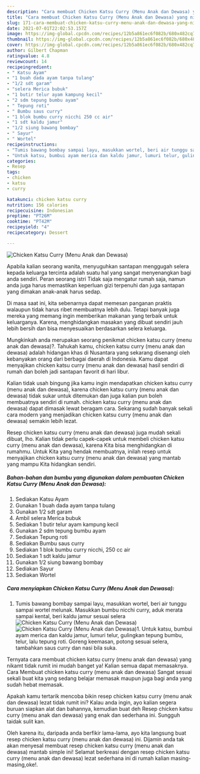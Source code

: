 ```yaml
---
description: "Cara membuat Chicken Katsu Curry (Menu Anak dan Dewasa) yang nikmat Untuk Jualan"
title: "Cara membuat Chicken Katsu Curry (Menu Anak dan Dewasa) yang nikmat Untuk Jualan"
slug: 171-cara-membuat-chicken-katsu-curry-menu-anak-dan-dewasa-yang-nikmat-untuk-jualan
date: 2021-07-01T22:02:53.157Z
image: https://img-global.cpcdn.com/recipes/12b5a861ec6f082b/680x482cq70/chicken-katsu-curry-menu-anak-dan-dewasa-foto-resep-utama.jpg
thumbnail: https://img-global.cpcdn.com/recipes/12b5a861ec6f082b/680x482cq70/chicken-katsu-curry-menu-anak-dan-dewasa-foto-resep-utama.jpg
cover: https://img-global.cpcdn.com/recipes/12b5a861ec6f082b/680x482cq70/chicken-katsu-curry-menu-anak-dan-dewasa-foto-resep-utama.jpg
author: Gilbert Chapman
ratingvalue: 4.8
reviewcount: 14
recipeingredient:
- " Katsu Ayam"
- "1 buah dada ayam tanpa tulang"
- "1/2 sdt garam"
- "selera Merica bubuk"
- "1 butir telur ayam kampung kecil"
- "2 sdm tepung bumbu ayam"
- " Tepung roti"
- " Bumbu saus curry"
- "1 blok bumbu curry nicchi 250 cc air"
- "1 sdt kaldu jamur"
- "1/2 siung bawang bombay"
- " Sayur"
- " Wortel"
recipeinstructions:
- "Tumis bawang bombay sampai layu, masukkan wortel, beri air tunggu sampai wortel melunak. Masukkan bumbu nicchi curry, aduk merata sampai kental, beri kaldu jamur sesuai selera"
- "Untuk katsu, bumbui ayam merica dan kaldu jamur, lumuri telur, gulingkan tepung bumbu, telur, lalu tepung roti. Goreng keemasan, potong sesuai selera, tambahkan saus curry dan nasi bila suka."
categories:
- Resep
tags:
- chicken
- katsu
- curry

katakunci: chicken katsu curry 
nutrition: 156 calories
recipecuisine: Indonesian
preptime: "PT26M"
cooktime: "PT42M"
recipeyield: "4"
recipecategory: Dessert

---
```



![Chicken Katsu Curry (Menu Anak dan Dewasa)](https://img-global.cpcdn.com/recipes/12b5a861ec6f082b/680x482cq70/chicken-katsu-curry-menu-anak-dan-dewasa-foto-resep-utama.jpg)

Apabila kalian seorang wanita, menyuguhkan santapan menggugah selera kepada keluarga tercinta adalah suatu hal yang sangat menyenangkan bagi anda sendiri. Peran seorang istri Tidak saja mengatur rumah saja, namun anda juga harus memastikan keperluan gizi terpenuhi dan juga santapan yang dimakan anak-anak harus sedap.

Di masa  saat ini, kita sebenarnya dapat memesan panganan praktis walaupun tidak harus ribet membuatnya lebih dulu. Tetapi banyak juga mereka yang memang ingin memberikan makanan yang terbaik untuk keluarganya. Karena, menghidangkan masakan yang dibuat sendiri jauh lebih bersih dan bisa menyesuaikan berdasarkan selera keluarga. 



Mungkinkah anda merupakan seorang penikmat chicken katsu curry (menu anak dan dewasa)?. Tahukah kamu, chicken katsu curry (menu anak dan dewasa) adalah hidangan khas di Nusantara yang sekarang disenangi oleh kebanyakan orang dari berbagai daerah di Indonesia. Kamu dapat menyajikan chicken katsu curry (menu anak dan dewasa) hasil sendiri di rumah dan boleh jadi santapan favorit di hari libur.

Kalian tidak usah bingung jika kamu ingin mendapatkan chicken katsu curry (menu anak dan dewasa), karena chicken katsu curry (menu anak dan dewasa) tidak sukar untuk ditemukan dan juga kalian pun boleh membuatnya sendiri di rumah. chicken katsu curry (menu anak dan dewasa) dapat dimasak lewat beragam cara. Sekarang sudah banyak sekali cara modern yang menjadikan chicken katsu curry (menu anak dan dewasa) semakin lebih lezat.

Resep chicken katsu curry (menu anak dan dewasa) juga mudah sekali dibuat, lho. Kalian tidak perlu capek-capek untuk membeli chicken katsu curry (menu anak dan dewasa), karena Kita bisa menghidangkan di rumahmu. Untuk Kita yang hendak membuatnya, inilah resep untuk menyajikan chicken katsu curry (menu anak dan dewasa) yang mantab yang mampu Kita hidangkan sendiri.

<!--inarticleads1-->

##### Bahan-bahan dan bumbu yang digunakan dalam pembuatan Chicken Katsu Curry (Menu Anak dan Dewasa):

1. Sediakan  Katsu Ayam
1. Gunakan 1 buah dada ayam tanpa tulang
1. Gunakan 1/2 sdt garam
1. Ambil selera Merica bubuk
1. Sediakan 1 butir telur ayam kampung kecil
1. Gunakan 2 sdm tepung bumbu ayam
1. Sediakan  Tepung roti
1. Sediakan  Bumbu saus curry
1. Sediakan 1 blok bumbu curry nicchi, 250 cc air
1. Sediakan 1 sdt kaldu jamur
1. Gunakan 1/2 siung bawang bombay
1. Sediakan  Sayur
1. Sediakan  Wortel




<!--inarticleads2-->

##### Cara menyiapkan Chicken Katsu Curry (Menu Anak dan Dewasa):

1. Tumis bawang bombay sampai layu, masukkan wortel, beri air tunggu sampai wortel melunak. Masukkan bumbu nicchi curry, aduk merata sampai kental, beri kaldu jamur sesuai selera
<img src="https://img-global.cpcdn.com/steps/48f7cf35e98ecae2/160x128cq70/chicken-katsu-curry-menu-anak-dan-dewasa-langkah-memasak-1-foto.jpg" alt="Chicken Katsu Curry (Menu Anak dan Dewasa)"><img src="https://img-global.cpcdn.com/steps/cdb5c39f97364174/160x128cq70/chicken-katsu-curry-menu-anak-dan-dewasa-langkah-memasak-1-foto.jpg" alt="Chicken Katsu Curry (Menu Anak dan Dewasa)">1. Untuk katsu, bumbui ayam merica dan kaldu jamur, lumuri telur, gulingkan tepung bumbu, telur, lalu tepung roti. Goreng keemasan, potong sesuai selera, tambahkan saus curry dan nasi bila suka.




Ternyata cara membuat chicken katsu curry (menu anak dan dewasa) yang nikamt tidak rumit ini mudah banget ya! Kalian semua dapat memasaknya. Cara Membuat chicken katsu curry (menu anak dan dewasa) Sangat sesuai sekali buat kita yang sedang belajar memasak maupun juga bagi anda yang sudah hebat memasak.

Apakah kamu tertarik mencoba bikin resep chicken katsu curry (menu anak dan dewasa) lezat tidak rumit ini? Kalau anda ingin, ayo kalian segera buruan siapkan alat dan bahannya, kemudian buat deh Resep chicken katsu curry (menu anak dan dewasa) yang enak dan sederhana ini. Sungguh taidak sulit kan. 

Oleh karena itu, daripada anda berfikir lama-lama, ayo kita langsung buat resep chicken katsu curry (menu anak dan dewasa) ini. Dijamin anda tak akan menyesal membuat resep chicken katsu curry (menu anak dan dewasa) mantab simple ini! Selamat berkreasi dengan resep chicken katsu curry (menu anak dan dewasa) lezat sederhana ini di rumah kalian masing-masing,oke!.

